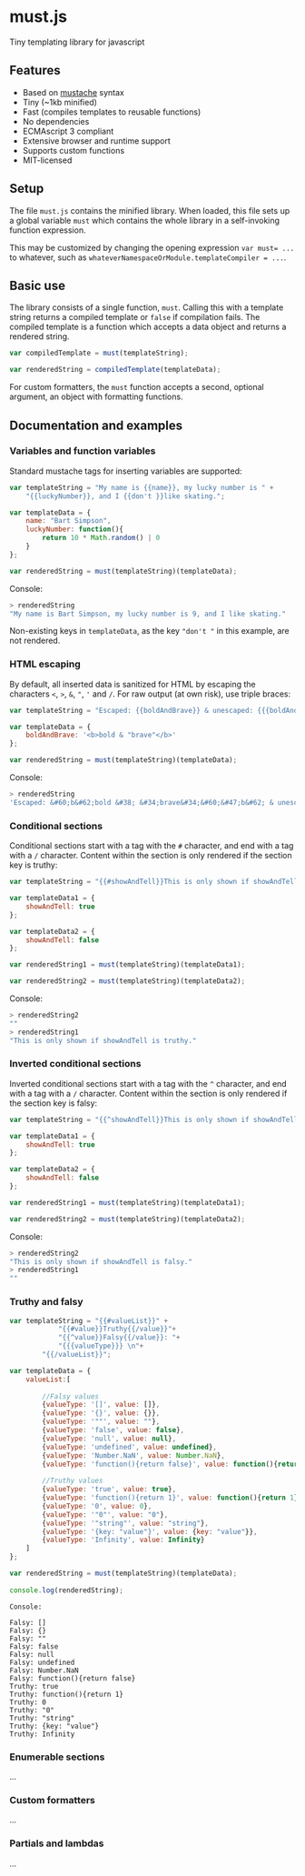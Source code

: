 # must.js

Tiny templating library for javascript

## Features

* Based on [mustache](http://mustache.github.io/mustache.5.html) syntax
* Tiny (~1kb minified)
* Fast (compiles templates to reusable functions)
* No dependencies
* ECMAscript 3 compliant
* Extensive browser and runtime support
* Supports custom functions
* MIT-licensed

## Setup

The file `must.js` contains the minified library. When loaded, this file sets up a global variable `must` which contains the whole library in a self-invoking function expression.

This may be customized by changing the opening expression `var must= ...` to whatever, such as `whateverNamespaceOrModule.templateCompiler = ...`.

## Basic use

The library consists of a single function, `must`. Calling this with a template string returns a compiled template or `false` if compilation fails. The compiled template is a function which accepts a data object and returns a rendered string.

```javascript
var compiledTemplate = must(templateString);

var renderedString = compiledTemplate(templateData);
```

For custom formatters, the `must` function accepts a second, optional argument, an object with formatting functions.

## Documentation and examples

### Variables and function variables

Standard mustache tags for inserting variables are supported:

```javascript
var templateString = "My name is {{name}}, my lucky number is " +
    "{{luckyNumber}}, and I {{don't }}like skating.";

var templateData = {
    name: "Bart Simpson",
    luckyNumber: function(){
        return 10 * Math.random() | 0
    } 
};

var renderedString = must(templateString)(templateData);
```

Console:

```javascript
> renderedString
"My name is Bart Simpson, my lucky number is 9, and I like skating."
```

Non-existing keys in `templateData`, as the key `"don't "` in this example, are not rendered.

### HTML escaping

By default, all inserted data is sanitized for HTML by escaping the characters `<`, `>`, `&`, `"`, `'` and `/`. For raw output (at own risk), use triple braces: 

```javascript
var templateString = "Escaped: {{boldAndBrave}} & unescaped: {{{boldAndBrave}}}";

var templateData = {
    boldAndBrave: '<b>bold & "brave"</b>'
};

var renderedString = must(templateString)(templateData);
```

Console:

```javascript
> renderedString
'Escaped: &#60;b&#62;bold &#38; &#34;brave&#34;&#60;&#47;b&#62; & unescaped: <b>bold & "brave"</b>'
```

### Conditional sections

Conditional sections start with a tag with the `#` character, and end with a tag with a `/` character. Content within the section is only rendered if the section key is truthy:

```javascript
var templateString = "{{#showAndTell}}This is only shown if showAndTell is truthy.{{/showAndTell}}";

var templateData1 = {
    showAndTell: true
};

var templateData2 = {
    showAndTell: false
};

var renderedString1 = must(templateString)(templateData1);

var renderedString2 = must(templateString)(templateData2);
```

Console:

```javascript
> renderedString2
""
> renderedString1
"This is only shown if showAndTell is truthy."
```

### Inverted conditional sections

Inverted conditional sections start with a tag with the `^` character, and end with a tag with a `/` character. Content within the section is only rendered if the section key is falsy:

```javascript
var templateString = "{{^showAndTell}}This is only shown if showAndTell is falsy.{{/showAndTell}}";

var templateData1 = {
    showAndTell: true
};

var templateData2 = {
    showAndTell: false
};

var renderedString1 = must(templateString)(templateData1);

var renderedString2 = must(templateString)(templateData2);
```

Console:

```javascript
> renderedString2
"This is only shown if showAndTell is falsy."
> renderedString1
""
```

### Truthy and falsy

```javascript
var templateString = "{{#valueList}}" +
			"{{#value}}Truthy{{/value}}"+
			"{{^value}}Falsy{{/value}}: "+
			"{{{valueType}}} \n"+
		"{{/valueList}}";

var templateData = {
	valueList:[
		
		//Falsy values
		{valueType: '[]', value: []},
		{valueType: '{}', value: {}},
		{valueType: '""', value: ""},
		{valueType: 'false', value: false},
		{valueType: 'null', value: null},
		{valueType: 'undefined', value: undefined},
		{valueType: 'Number.NaN', value: Number.NaN},
		{valueType: 'function(){return false}', value: function(){return false}},
		
		//Truthy values
		{valueType: 'true', value: true},
		{valueType: 'function(){return 1}', value: function(){return 1}},
		{valueType: '0', value: 0},
		{valueType: '"0"', value: "0"},
		{valueType: '"string"', value: "string"},
		{valueType: '{key: "value"}', value: {key: "value"}},
		{valueType: 'Infinity', value: Infinity}
	]
};

var renderedString = must(templateString)(templateData);
	
console.log(renderedString);
```
	
	Console:
	
```
Falsy: [] 
Falsy: {} 
Falsy: "" 
Falsy: false 
Falsy: null 
Falsy: undefined 
Falsy: Number.NaN 
Falsy: function(){return false} 
Truthy: true 
Truthy: function(){return 1} 
Truthy: 0 
Truthy: "0" 
Truthy: "string" 
Truthy: {key: "value"} 
Truthy: Infinity 
```

### Enumerable sections

...

### Custom formatters

...

### Partials and lambdas

...
